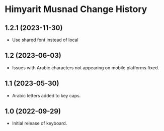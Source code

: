 Himyarit Musnad Change History
====================

1.2.1 (2023-11-30)
----------------
* Use shared font instead of local

1.2 (2023-06-03)
----------------
* Issues with Arabic characters not appearing on mobile platforms fixed.

1.1 (2023-05-30)
----------------
* Arabic letters added to key caps.

1.0 (2022-09-29)
----------------
* Initial release of keyboard.
